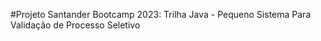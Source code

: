 #Projeto Santander Bootcamp 2023: Trilha Java - Pequeno Sistema Para Validação de Processo Seletivo
